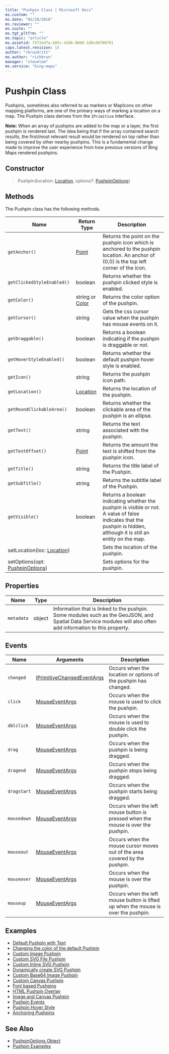 ```yaml
---
title: "Pushpin Class | Microsoft Docs"
ms.custom: ""
ms.date: "02/28/2018"
ms.reviewer: ""
ms.suite: ""
ms.tgt_pltfrm: ""
ms.topic: "article"
ms.assetid: f472ed7a-b85c-4266-8060-1d0cd4780791
caps.latest.revision: 15
author: "rbrundritt"
ms.author: "richbrun"
manager: "stevelom"
ms.service: "bing-maps"
---
```

# Pushpin Class
Pushpins, sometimes also referred to as markers or MapIcons on other mapping platforms, are one of the primary ways of marking a location on a map. The Pushpin class derives from the `IPrimitive` interface.

**Note:** When an array of pushpins are added to the map or a layer, the first pushpin is rendered last. The idea being that if the array contained search results, the first/most relevant result would be rendered on top rather than being covered by other nearby pushpins. This is a fundamental change made to improve the user experience from how previous versions of Bing Maps rendered pushpins.

## Constructor

> Pushpin(location: [Location](location-class.md), options?: [PushpinOptions](pushpinoptions-object.md))

## Methods

The Pushpin class has the following methods.

| Name                            | Return Type     | Description                                                                                                                                                           | 
|---------------------------------|-----------------|-----------------------------------------------------------------------------------------------------------------------------------------------------------------------|
| `getAnchor()`                     | [Point](point-class.md) | Returns the point on the pushpin icon which is anchored to the pushpin location. An anchor of (0,0) is the top left corner of the icon.                   |
| `getClickedStyleEnabled()`        | boolean         | Returns whether the pushpin clicked style is enabled.                                                                                                               |
| `getColor()`                      | string or [Color](color-class.md) | Returns the color option of the pushpin.                                                                                                        |
| `getCursor()`                     | string          | Gets the css cursor value when the pushpin has mouse events on it.                                                                                                            |
| `getDraggable()`                    | boolean         | Returns a boolean indicating if the pushpin is draggable or not.                                                                                                  |
| `getHoverStyleEnabled()`          | boolean         | Returns whether the default pushpin hover style is enabled.                                                                                                         |
| `getIcon()`                       | string          | Returns the pushpin icon path.                                                                                                                                      |  
| `getLocation()`                   | [Location](location-class.md)  | Returns the location of the pushpin.                                                                                                               |
| `getRoundClickableArea()`         | boolean         | Returns whether the clickable area of the pushpin is an ellipse.                                                                                                    |
| `getText()`                       | string          | Returns the text associated with the pushpin.                                                                                                                       |
| `getTextOffset()`                 | [Point](point-class.md) | Returns the amount the text is shifted from the pushpin icon.                                                                                             |
| `getTitle()`                      | string          | Returns the title label of the Pushpin.                                                                                                                             |
| `getSubTitle()`                   | string          | Returns the subtitle label of the Pushpin.                                                                                                                          |
| `getVisible()`                    | boolean         | Returns a boolean indicating whether the pushpin is visible or not. A value of false indicates that the pushpin is hidden, although it is still an entity on the map. |
| setLocation(loc: [Location](location-class.md))      |                 | Sets the location of the pushpin.                                                                                                              |
| setOptions(opt: [PushpinOptions](pushpinoptions-object.md)) |                 | Sets options for the pushpin.                                                                                                           |
 
## Properties

Name          | Type        | Description
------------- | ----------- | -----------------------------
`metadata`    | object      | Information that is linked to the pushpin. Some modules such as the GeoJSON, and Spatial Data Service modules will also often add information to this property.

## Events

Name            | Arguments | Description
--------------- | --------- | ----------------------------------
`changed`       | [IPrimitiveChangedEventArgs](iprimitivechangedeventargs-object.md) | Occurs when the location or options of the pushpin has changed. 
`click`         | [MouseEventArgs](mouseeventargs-object.md) | Occurs when the mouse is used to click the pushpin.
`dblclick` | [MouseEventArgs](mouseeventargs-object.md) | Occurs when the mouse is used to double click the pushpin.
`drag`          | [MouseEventArgs](mouseeventargs-object.md) | Occurs when the pushpin is being dragged.
`dragend`       | [MouseEventArgs](mouseeventargs-object.md) | Occurs when the pushpin stops being dragged.
`dragstart`     | [MouseEventArgs](mouseeventargs-object.md) | Occurs when the pushpin starts being dragged.
`mousedown`     | [MouseEventArgs](mouseeventargs-object.md) | Occurs when the left mouse button is pressed when the mouse is over the pushpin.
`mouseout`      | [MouseEventArgs](mouseeventargs-object.md) | Occurs when the mouse cursor moves out of the area covered by the pushpin.
`mouseover`     | [MouseEventArgs](mouseeventargs-object.md) | Occurs when the mouse is over the pushpin.
`mouseup`       | [MouseEventArgs](mouseeventargs-object.md) | Occurs when the left mouse button is lifted up when the mouse is over the pushpin.

## Examples
  
  * [Default Pushpin with Text](../map-control-concepts/pushpins/default-pushpin-with-text-example.md)
  * [Changing the color of the default Pushpin](../map-control-concepts/pushpins/changing-the-color-of-the-default-pushpin.md)
  * [Custom Image Pushpin](../map-control-concepts/pushpins/custom-image-pushpin-example.md)
  * [Custom SVG File Pushpin](../map-control-concepts/pushpins/custom-svg-file-pushpin-example.md)
  * [Custom Inline SVG Pushpin](../map-control-concepts/pushpins/custom-inline-svg-pushpin-example.md)
  * [Dynamically create SVG Pushpin](../map-control-concepts/pushpins/dynamically-create-svg-pushpin-example.md)
  * [Custom Base64 Image Pushpin](../map-control-concepts/pushpins/custom-base64-image-pushpin-example.md)
  * [Custom Canvas Pushpin](../map-control-concepts/pushpins/custom-canvas-pushpin-example.md)
  * [Font based Pushpins](../map-control-concepts/pushpins/font-based-pushpins.md)
  * [HTML Pushpin Overlay](../map-control-concepts/custom-overlays/html-pushpin-overlay.md)
  * [Image and Canvas Pushpin](../map-control-concepts/pushpins/image-and-canvas-pushpin-example.md)
  * [Pushpin Events](../map-control-concepts/pushpins/pushpin-events-example.md)
  * [Pushpin Hover Style](../map-control-concepts/pushpins/pushpin-hover-style.md) 
  * [Anchoring Pushpins](../map-control-concepts/pushpins/anchoring-pushpins.md) 
  
  ## See Also

  * [PushpinOptions Object](pushpinoptions-object.md)
  * [Pushpin Examples](../map-control-concepts/pushpins/index.md)
  